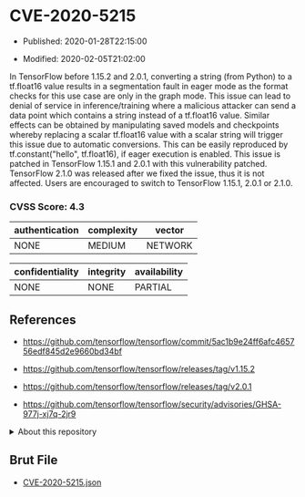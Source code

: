 # CVE-2020-5215

- Published: 2020-01-28T22:15:00

- Modified: 2020-02-05T21:02:00

In TensorFlow before 1.15.2 and 2.0.1, converting a string (from Python) to a tf.float16 value results in a segmentation fault in eager mode as the format checks for this use case are only in the graph mode. This issue can lead to denial of service in inference/training where a malicious attacker can send a data point which contains a string instead of a tf.float16 value. Similar effects can be obtained by manipulating saved models and checkpoints whereby replacing a scalar tf.float16 value with a scalar string will trigger this issue due to automatic conversions. This can be easily reproduced by tf.constant("hello", tf.float16), if eager execution is enabled. This issue is patched in TensorFlow 1.15.1 and 2.0.1 with this vulnerability patched. TensorFlow 2.1.0 was released after we fixed the issue, thus it is not affected. Users are encouraged to switch to TensorFlow 1.15.1, 2.0.1 or 2.1.0.

### CVSS Score: **4.3**

| authentication | complexity | vector |
| --- | --- | --- |
| NONE | MEDIUM | NETWORK |

| confidentiality | integrity | availability |
| --- | --- | --- |
| NONE | NONE | PARTIAL |

## References

* https://github.com/tensorflow/tensorflow/commit/5ac1b9e24ff6afc465756edf845d2e9660bd34bf

* https://github.com/tensorflow/tensorflow/releases/tag/v1.15.2

* https://github.com/tensorflow/tensorflow/releases/tag/v2.0.1

* https://github.com/tensorflow/tensorflow/security/advisories/GHSA-977j-xj7q-2jr9

<details>
<summary>About this repository</summary> 

  This repository is part of the project [Live Hack CVE](https://github.com/Live-Hack-CVE). Main website can be found [www.live-hack.org](https://www.live-hack.org) 
  
  Made by [Sn0wAlice](https://github.com/Sn0wAlice) for the people that care about security and need to have a feed of the latest CVEs. Hope you enjoy it, don't forget to star the repo and follow me on [Twitter](https://twitter.com/Sn0wAlice) and [Github](https://github.com/Sn0wAlice). And that is my [personnal website](https://www.alice-snow.me/)

  - [Home Page](https://github.com/Live-Hack-CVE)
  - [Framework](https://github.com/Live-Hack-CVE/cve-framework)
  - [CVE database](https://github.com/Live-Hack-CVE/full_database)
  - [Changelog](https://github.com/Live-Hack-CVE/Changelog)
</details>

## Brut File

* [CVE-2020-5215.json](https://raw.githubusercontent.com/Live-Hack-CVE/full_database/main/cves/2020/CVE-2020-5215.json)

